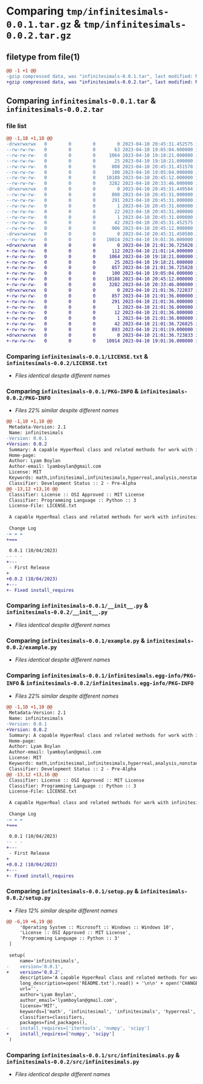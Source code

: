 # Comparing `tmp/infinitesimals-0.0.1.tar.gz` & `tmp/infinitesimals-0.0.2.tar.gz`

## filetype from file(1)

```diff
@@ -1 +1 @@
-gzip compressed data, was "infinitesimals-0.0.1.tar", last modified: Mon Apr 10 20:45:31 2023, max compression
+gzip compressed data, was "infinitesimals-0.0.2.tar", last modified: Mon Apr 10 21:01:36 2023, max compression
```

## Comparing `infinitesimals-0.0.1.tar` & `infinitesimals-0.0.2.tar`

### file list

```diff
@@ -1,18 +1,18 @@
-drwxrwxrwx   0        0        0        0 2023-04-10 20:45:31.452575 infinitesimals-0.0.1/
--rw-rw-rw-   0        0        0       63 2023-04-10 19:05:04.000000 infinitesimals-0.0.1/CHANGELOG.txt
--rw-rw-rw-   0        0        0     1064 2023-04-10 19:18:21.000000 infinitesimals-0.0.1/LICENSE.txt
--rw-rw-rw-   0        0        0       25 2023-04-10 19:18:21.000000 infinitesimals-0.0.1/MANIFEST.in
--rw-rw-rw-   0        0        0      808 2023-04-10 20:45:31.451578 infinitesimals-0.0.1/PKG-INFO
--rw-rw-rw-   0        0        0      100 2023-04-10 19:05:04.000000 infinitesimals-0.0.1/README.txt
--rw-rw-rw-   0        0        0    10188 2023-04-10 20:45:12.000000 infinitesimals-0.0.1/__init__.py
--rw-rw-rw-   0        0        0     3282 2023-04-10 20:33:46.000000 infinitesimals-0.0.1/example.py
-drwxrwxrwx   0        0        0        0 2023-04-10 20:45:31.449584 infinitesimals-0.0.1/infinitesimals.egg-info/
--rw-rw-rw-   0        0        0      808 2023-04-10 20:45:31.000000 infinitesimals-0.0.1/infinitesimals.egg-info/PKG-INFO
--rw-rw-rw-   0        0        0      291 2023-04-10 20:45:31.000000 infinitesimals-0.0.1/infinitesimals.egg-info/SOURCES.txt
--rw-rw-rw-   0        0        0        1 2023-04-10 20:45:31.000000 infinitesimals-0.0.1/infinitesimals.egg-info/dependency_links.txt
--rw-rw-rw-   0        0        0       22 2023-04-10 20:45:31.000000 infinitesimals-0.0.1/infinitesimals.egg-info/requires.txt
--rw-rw-rw-   0        0        0        1 2023-04-10 20:45:31.000000 infinitesimals-0.0.1/infinitesimals.egg-info/top_level.txt
--rw-rw-rw-   0        0        0       42 2023-04-10 20:45:31.452575 infinitesimals-0.0.1/setup.cfg
--rw-rw-rw-   0        0        0      906 2023-04-10 20:45:12.000000 infinitesimals-0.0.1/setup.py
-drwxrwxrwx   0        0        0        0 2023-04-10 20:45:31.450580 infinitesimals-0.0.1/src/
--rw-rw-rw-   0        0        0    10014 2023-04-10 19:01:36.000000 infinitesimals-0.0.1/src/infinitesimals.py
+drwxrwxrwx   0        0        0        0 2023-04-10 21:01:36.725828 infinitesimals-0.0.2/
+-rw-rw-rw-   0        0        0      112 2023-04-10 21:01:14.000000 infinitesimals-0.0.2/CHANGELOG.txt
+-rw-rw-rw-   0        0        0     1064 2023-04-10 19:18:21.000000 infinitesimals-0.0.2/LICENSE.txt
+-rw-rw-rw-   0        0        0       25 2023-04-10 19:18:21.000000 infinitesimals-0.0.2/MANIFEST.in
+-rw-rw-rw-   0        0        0      857 2023-04-10 21:01:36.725828 infinitesimals-0.0.2/PKG-INFO
+-rw-rw-rw-   0        0        0      100 2023-04-10 19:05:04.000000 infinitesimals-0.0.2/README.txt
+-rw-rw-rw-   0        0        0    10188 2023-04-10 20:45:12.000000 infinitesimals-0.0.2/__init__.py
+-rw-rw-rw-   0        0        0     3282 2023-04-10 20:33:46.000000 infinitesimals-0.0.2/example.py
+drwxrwxrwx   0        0        0        0 2023-04-10 21:01:36.722837 infinitesimals-0.0.2/infinitesimals.egg-info/
+-rw-rw-rw-   0        0        0      857 2023-04-10 21:01:36.000000 infinitesimals-0.0.2/infinitesimals.egg-info/PKG-INFO
+-rw-rw-rw-   0        0        0      291 2023-04-10 21:01:36.000000 infinitesimals-0.0.2/infinitesimals.egg-info/SOURCES.txt
+-rw-rw-rw-   0        0        0        1 2023-04-10 21:01:36.000000 infinitesimals-0.0.2/infinitesimals.egg-info/dependency_links.txt
+-rw-rw-rw-   0        0        0       12 2023-04-10 21:01:36.000000 infinitesimals-0.0.2/infinitesimals.egg-info/requires.txt
+-rw-rw-rw-   0        0        0        1 2023-04-10 21:01:36.000000 infinitesimals-0.0.2/infinitesimals.egg-info/top_level.txt
+-rw-rw-rw-   0        0        0       42 2023-04-10 21:01:36.726825 infinitesimals-0.0.2/setup.cfg
+-rw-rw-rw-   0        0        0      893 2023-04-10 21:01:19.000000 infinitesimals-0.0.2/setup.py
+drwxrwxrwx   0        0        0        0 2023-04-10 21:01:36.723833 infinitesimals-0.0.2/src/
+-rw-rw-rw-   0        0        0    10014 2023-04-10 19:01:36.000000 infinitesimals-0.0.2/src/infinitesimals.py
```

### Comparing `infinitesimals-0.0.1/LICENSE.txt` & `infinitesimals-0.0.2/LICENSE.txt`

 * *Files identical despite different names*

### Comparing `infinitesimals-0.0.1/PKG-INFO` & `infinitesimals-0.0.2/PKG-INFO`

 * *Files 22% similar despite different names*

```diff
@@ -1,10 +1,10 @@
 Metadata-Version: 2.1
 Name: infinitesimals
-Version: 0.0.1
+Version: 0.0.2
 Summary: A capable HyperReal class and related methods for work with infinitesimals and nonstandard analysis.
 Home-page: 
 Author: Lyam Boylan
 Author-email: lyamboylan@gmail.com
 License: MIT
 Keywords: math,infinitesimal,infinitesimals,hyperreal,analysis,nonstandard analysis
 Classifier: Development Status :: 2 - Pre-Alpha
@@ -13,12 +13,16 @@
 Classifier: License :: OSI Approved :: MIT License
 Classifier: Programming Language :: Python :: 3
 License-File: LICENSE.txt
 
 A capable HyperReal class and related methods for work with infinitesimals and nonstandard analysis.
 
 Change Log
-= = =
+===
 
 0.0.1 (10/04/2023)
-- - -
+---
 - First Release
+
+0.0.2 (10/04/2023)
+---
+- Fixed install_requires
```

### Comparing `infinitesimals-0.0.1/__init__.py` & `infinitesimals-0.0.2/__init__.py`

 * *Files identical despite different names*

### Comparing `infinitesimals-0.0.1/example.py` & `infinitesimals-0.0.2/example.py`

 * *Files identical despite different names*

### Comparing `infinitesimals-0.0.1/infinitesimals.egg-info/PKG-INFO` & `infinitesimals-0.0.2/infinitesimals.egg-info/PKG-INFO`

 * *Files 22% similar despite different names*

```diff
@@ -1,10 +1,10 @@
 Metadata-Version: 2.1
 Name: infinitesimals
-Version: 0.0.1
+Version: 0.0.2
 Summary: A capable HyperReal class and related methods for work with infinitesimals and nonstandard analysis.
 Home-page: 
 Author: Lyam Boylan
 Author-email: lyamboylan@gmail.com
 License: MIT
 Keywords: math,infinitesimal,infinitesimals,hyperreal,analysis,nonstandard analysis
 Classifier: Development Status :: 2 - Pre-Alpha
@@ -13,12 +13,16 @@
 Classifier: License :: OSI Approved :: MIT License
 Classifier: Programming Language :: Python :: 3
 License-File: LICENSE.txt
 
 A capable HyperReal class and related methods for work with infinitesimals and nonstandard analysis.
 
 Change Log
-= = =
+===
 
 0.0.1 (10/04/2023)
-- - -
+---
 - First Release
+
+0.0.2 (10/04/2023)
+---
+- Fixed install_requires
```

### Comparing `infinitesimals-0.0.1/setup.py` & `infinitesimals-0.0.2/setup.py`

 * *Files 12% similar despite different names*

```diff
@@ -6,19 +6,19 @@
     'Operating System :: Microsoft :: Windows :: Windows 10',
     'License :: OSI Approved :: MIT License',
     'Programming Language :: Python :: 3'
 ]
 
 setup(
     name='infinitesimals',
-    version='0.0.1',
+    version='0.0.2',
     description='A capable HyperReal class and related methods for work with infinitesimals and nonstandard analysis.',
     long_description=open('README.txt').read() + '\n\n' + open('CHANGELOG.txt').read(),
     url='',
     author='Lyam Boylan',
     author_email='lyamboylan@gmail.com',
     license='MIT',
     keywords=['math', 'infinitesimal', 'infinitesimals', 'hyperreal', 'analysis', 'nonstandard analysis'],
     classifiers=classifiers,
     packages=find_packages(),
-    install_requires=['itertools', 'numpy', 'scipy']
+    install_requires=['numpy', 'scipy']
 )
```

### Comparing `infinitesimals-0.0.1/src/infinitesimals.py` & `infinitesimals-0.0.2/src/infinitesimals.py`

 * *Files identical despite different names*


